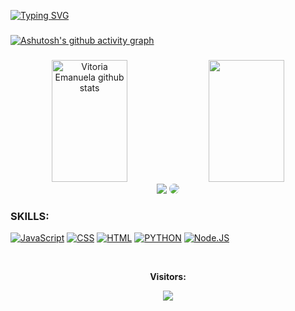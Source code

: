 

[![Typing SVG](https://readme-typing-svg.herokuapp.com/?color=c196c1&size=35&center=true&vCenter=true&width=1000&lines=Wello+world!;My+name+is+Vitoria+Emanuela+!;I+study+programming+and+robotics;I'm+a+student+at+CEDUP+:%29)](https://git.io/typing-svg)
###
[![Ashutosh's github activity graph](https://github-readme-activity-graph.vercel.app/graph?username=RamosVitoria&bg_color=000000&color=aa4cbd&line=844d9d&point=403d3d&area=true&hide_border=true)](https://github.com/ashutosh00710/github-readme-activity-graph)


###


<div align="center">  
  <img width="49%" height="195px" src="https://github-readme-stats.vercel.app/api?username=RamosVitoria&show_icons=true&count_private=true&hide_border=true&title_color=c196c1&icon_color=c196c1&text_color=c9d1d9&bg_color=0d1117" alt="Vitoria Emanuela github stats" /> 
  <img width="49%" height="195px" src="https://github-readme-stats.vercel.app/api/top-langs/?username=RamosVitoria&layout=compact&hide_border=true&title_color=c196c1&text_color=c196c1&bg_color=0d1117" />
</div>



<div align="center"> 
<a href = "mailto:vitoriaemanuelaramos@gmail.com"> <img src="https://img.shields.io/badge/-Gmail-%23333?style=for-the-badge&logo=gmail&logoColor=white" target="_blank"></a>
<a href="https://www.linkedin.com/in/vit%C3%B3ria-emanuela-ramos-04b5482b6/?utm_source=share&utm_campaign=share_via&utm_content=profile&utm_medium=android_app" target="_blank"><img src="https://img.shields.io/badge/-LinkedIn-%230077B5?style=for-the-badge&logo=linkedin&logoColor=white" style="border-radius: 30px" target="_blank"></a> 
 </div>
 
### SKILLS:
[![JavaScript](https://img.shields.io/badge/-JavaScript-0D1117?style=for-the-badge&logo=javascript&labelColor=0D1117&color=0D1117)](https://developer.mozilla.org/en-US/docs/Web/JavaScript)
[![CSS](https://img.shields.io/badge/-CSS-0D1117?style=for-the-badge&logo=CSS3&logoColor=1572B6&labelColor=0D1117&color=0D1117)](https://developer.mozilla.org/en-US/docs/Web/CSS)
[![HTML](https://img.shields.io/badge/-HTML-E34F26?style=for-the-badge&logo=html5&logoColor=white&labelColor=0D1117&color=0D1117)](https://developer.mozilla.org/en-US/docs/Web/HTML)
[![PYTHON](https://img.shields.io/badge/-Python-0D1117?style=for-the-badge&logo=python&labelColor=0D1117&color=0D1117)](https://developer.mozilla.org/en-US/docs/Learn/Server-side/Django)
[![Node.JS](https://img.shields.io/badge/-Node.JS-0D1117?style=for-the-badge&logo=node.js&labelColor=0D1117&color=0D1117)](https://nodejs.org/)




<div align="center">
<br><p align="centre"><b>Visitors:</b></p>  
<p align="center"><img align="center" src="https://profile-counter.glitch.me/{RamosVitoria}/count.svg" /></p> 
<br>
</div>


